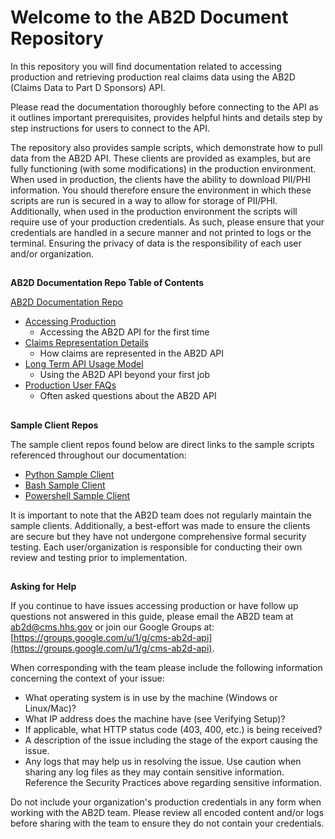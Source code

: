 

# Welcome to the AB2D Document Repository

In this repository you will find documentation related to accessing production and retrieving production real
claims data using the AB2D (Claims Data to Part D Sponsors) API.

Please read the documentation thoroughly before connecting to the API as it outlines important prerequisites,
provides helpful hints and details step by step instructions for users to connect to the API.

The repository also provides sample scripts, which demonstrate how to pull data from the AB2D API. These clients are
provided as examples, but are fully functioning (with some modifications) in the production environment. When used in
production, the clients have the ability to download PII/PHI information. You should therefore ensure the environment
in which these scripts are run is secured in a way to allow for storage of PII/PHI. Additionally, when used in the
production environment the scripts will require use of your production credentials. As such, please ensure that your
credentials are handled in a secure manner and not printed to logs or the terminal. Ensuring the privacy of data is
the responsibility of each user and/or organization.


## 
**AB2D Documentation Repo Table of Contents**

[AB2D Documentation Repo](https://github.com/CMSgov/ab2d-pdp-documentation)



* [Accessing Production](./docs/Production%20Access.md)
  * Accessing the AB2D API for the first time
* [Claims Representation Details](./docs/Claims%20Representation%20Details.md)
  * How claims are represented in the AB2D API
* [Long Term API Usage Model](./docs/Long%20Term%20API%20Usage%20Model.md)
  * Using the AB2D API beyond your first job
* [Production User FAQs](./docs/Production%20User%20FAQs.md)
  * Often asked questions about the AB2D API

## 
**Sample Client Repos**


The sample client repos found below are direct links to the sample scripts referenced throughout our documentation:

*   [Python Sample Client](https://github.com/CMSgov/ab2d-sample-client-python/)
*   [Bash Sample Client](https://github.com/CMSgov/ab2d-sample-client-bash/)
*   [Powershell Sample Client](https://github.com/CMSgov/ab2d-sample-client-powershell/)

It is important to note that the AB2D team does not regularly maintain the sample clients. Additionally, a
best-effort was made to ensure the clients are secure but they have not undergone comprehensive formal security testing.
Each user/organization is responsible for conducting their own review and testing prior to implementation.


## 
**Asking for Help**

If you continue to have issues accessing production or have follow up questions not answered in this guide, please
email the AB2D team at [ab2d@cms.hhs.gov](mailto:ab2d@cms.hhs.gov) or join our Google Groups at:
[https://groups.google.com/u/1/g/cms-ab2d-api](https://groups.google.com/u/1/g/cms-ab2d-api).

When corresponding with the team please include the following information concerning the context of your issue:



*   What operating system is in use by the machine (Windows or Linux/Mac)?
*   What IP address does the machine have (see Verifying Setup)?
*   If applicable, what HTTP status code (403, 400, etc.) is being received?
*   A description of the issue including the stage of the export causing the issue.
*   Any logs that may help us in resolving the issue. Use caution when sharing any log files as they may contain sensitive information. Reference the Security Practices above regarding sensitive information.

Do not include your organization's production credentials in any form when working with the AB2D team. Please review all encoded content and/or logs before sharing with the team to ensure they do not contain your credentials.
